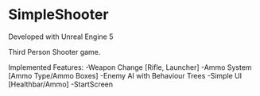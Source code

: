 # SimpleShooter

Developed with Unreal Engine 5

Third Person Shooter game.

Implemented Features:
-Weapon Change [Rifle, Launcher]
-Ammo System [Ammo Type/Ammo Boxes]
-Enemy AI with Behaviour Trees
-Simple UI [Healthbar/Ammo]
-StartScreen
